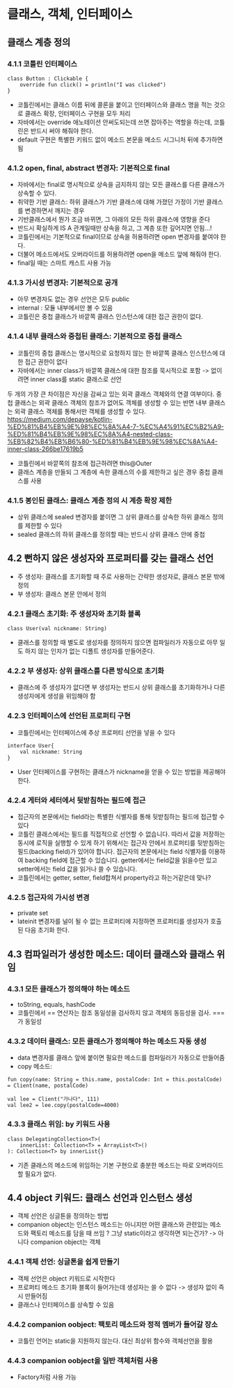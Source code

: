 # 클래스, 객체, 인터페이스
## 클래스 계층 정의
### 4.1.1 코틀린 인터페이스
```
class Button : Clickable {
    override fun click() = println("I was clicked")
}
```
- 코틀린에서는 클래스 이름 뒤에 콜론을 붙이고 인터페이스와 클래스 명을 적는 것으로 클래스 확장, 인터페이스 구현을 모두 처리
- 자바에서는 override 애노테이션 안써도되는데 쓰면 잡아주는 역할을 하는데, 코틀린은 반드시 써야 해줘야 한다.
- default 구현은 특별한 키워드 없이 메소드 본문을 메소드 시그니처 뒤에 추가하면 됨

### 4.1.2 open, final, abstract 변경자: 기본적으로 final
- 자바에서는 final로 명시적으로 상속을 금지하지 않는 모든 클래스를 다른 클래스가 상속할 수 있다.
- 취약한 기반 클래스: 하위 클래스가 기반 클래스에 대해 가졌던 가정이 기반 클래스를 변경하면서 깨지는 경우
- 기반클래스에서 뭔가 조금 바뀌면, 그 아래의 모든 하위 클래스에 영향을 준다
- 반드시 확실하게 IS A 관계일때만 상속을 하고, 그 계층 또한 깊어지면 안됨...!
- 코틀린에서는 기본적으로 final이므로 상속을 허용하려면 open 변경자를 붙여야 한다.
- 더불어 메소드에서도 오버라이드를 허용하려면 open을 메소드 앞에 해줘야 한다.
- final일 때는 스마트 캐스트 사용 가능

### 4.1.3 가시성 변경자: 기본적으로 공개
- 아무 변경자도 없는 경우 선언은 모두 public
- internal : 모듈 내부에서만 볼 수 있음
- 코틀린은 중첩 클래스가 바깥쪽 클래스 인스턴스에 대한 접근 권한이 없다.

### 4.1.4 내부 클래스와 중첩된 클래스: 기본적으로 중첩 클래스
- 코틀린의 중첩 클래스는 명시적으로 요청하지 않는 한 바깥쪽 클래스 인스턴스에 대한 접근 권한이 없다
- 자바에서는 inner class가 바깥쪽 클래스에 대한 참조를 묵시적으로 포함 -> 없이려면 inner class를 static 클래스로 선언

두 개의 가장 큰 차이점은 자신을 감싸고 있는 외곽 클래스 객체와의 연결 여부이다. 중첩 클래스는 외곽 클래스 객체의 참조가 없어도 객체를 생성할 수 있는 반면 내부 클래스는 외곽 클래스 객체를 통해서만 객체를 생성할 수 있다. 
https://medium.com/depayse/kotlin-%ED%81%B4%EB%9E%98%EC%8A%A4-7-%EC%A4%91%EC%B2%A9-%ED%81%B4%EB%9E%98%EC%8A%A4-nested-class-%EB%82%B4%EB%B6%80-%ED%81%B4%EB%9E%98%EC%8A%A4-inner-class-266be17619b5

- 코틀린에서 바깥쪽의 참조에 접근하려면 this@Outer
- 클래스 계층을 만들되 그 계층에 속한 클래스의 수를 제한하고 싶은 경우 중첩 클래스를 사용

### 4.1.5 봉인된 클래스: 클래스 계층 정의 시 계층 확장 제한
- 상위 클래스에 sealed 변경자를 붙이면 그 상위 클래스를 상속한 하위 클래스 정의를 제한할 수 있다
- sealed 클래스의 하위 클래스를 정의할 때는 반드시 상위 클래스 안에 중첩

## 4.2 뻔하지 않은 생성자와 프로퍼티를 갖는 클래스 선언
- 주 생성자: 클래스를 초기화할 때 주로 사용하는 간략한 생성자로, 클래스 본문 밖에 정의
- 부 생성자: 클래스 본문 안에서 정의

### 4.2.1 클래스 초기화: 주 생성자와 초기화 블록
``` class User(val nickname: String) ```
- 클래스를 정의할 때 별도로 생성자를 정의하지 않으면 컴파일러가 자동으로 아무 일도 하지 않는 인자가 없는 디폴트 생성자를 만들어준다.

### 4.2.2 부 생성자: 상위 클래스를 다른 방식으로 초기화
- 클래스에 주 생성자가 앖다면 부 생성자는 반드시 상위 클래스를 초기화하거나 다른 생성자에게 생성을 위임해야 함

### 4.2.3 인터페이스에 선언된 프로퍼티 구현
- 코틀린에서는 인터페이스에 추상 프로퍼티 선언을 넣을 수 있다

```
interface User{
    val nickname: String
}
```
- User 인터페이스를 구현하는 클래스가 nickname을 얻을 수 있는 방법을 제공해야 한다.

### 4.2.4 게터와 세터에서 뒷받침하는 필드에 접근
- 접근자의 본문에서는 field라는 특별한 식별자를 통해 뒷받침하는 필드에 접근할 수 있다
- 코틀린 클래스에서는 필드를 직접적으로 선언할 수 없습니다. 따라서 값을 저장하는 동시에 로직을 실행할 수 있게 하기 위해서는 접근자 안에서 프로퍼티를 뒷받침하는 필드(backing field)가 있어야 합니다. 접근자의 본문에서는 field 식별자를 이용하여 backing field에 접근할 수 있습니다. getter에서는 field값을 읽을수만 있고 setter에서는 field 값을 읽거나 쓸 수 있습니다.
- 코틀린에서는 getter, setter, field합쳐서 property라고 하는거같은데 맞나?

### 4.2.5 접근자의 가시성 변경
- private set
- lateinit 변경자를 널이 될 수 없는 프로퍼티에 지정하면 프로퍼티를 생성자가 호출된 다음 초기화 한다.

## 4.3 컴파일러가 생성한 메소드: 데이터 클래스와 클래스 위임
### 4.3.1 모든 클래스가 정의해야 하는 메소드
- toString, equals, hashCode
- 코틀린에서 == 연산자는 참조 동일성을 검사하지 않고 객체의 동등성을 검사. ===가 동일성

### 4.3.2 데이터 클래스: 모든 클래스가 정의해야 하는 메소드 자동 생성
- data 변경자를 클래스 앞에 붙이면 필요한 메소드를 컴파일러가 자동으로 만들어줌
- copy 메소드:
```
fun copy(name: String = this.name, postalCode: Int = this.postalCode) = Client(name, postalCode)

val lee = Client("가나다", 111)
val lee2 = lee.copy(postalCode=4000)
```

### 4.3.3 클래스 위임: by 키워드 사용
```
class DelegatingCollection<T>(
    innerList: Collection<T> = ArrayList<T>()
): Collection<T> by innerList{}
```
- 기존 클래스의 메소드에 위임하는 기본 구현으로 충분한 메소드는 따로 오버라이드할 필요가 없다.

## 4.4 object 키워드: 클래스 선언과 인스턴스 생성
- 객체 선언은 싱글톤을 정의하는 방법
- companion object는 인스턴스 메소드는 아니지만 어떤 클래스와 관련있는 메소드와 팩토리 메소드를 담을 때 쓰임
? 그냥 static이라고 생각하면 되는건가? -> 아니다 companion object는 객체

### 4.4.1 객체 선언: 싱글톤을 쉽게 만들기
- 객체 선언은 object 키워드로 시작한다
- 프로퍼티 메소드 초기화 블록이 들어가는데 생성자는 쓸 수 없다 -> 생성자 없이 즉시 만들어짐
- 클래스나 인터페이스를 상속할 수 있음

### 4.4.2 companion oobject: 팩토리 메소드와 정적 멤버가 들어갈 장소
- 코틀린 언어는 static을 지원하지 않는다. 대신 최상위 함수와 객체선언을 활용

### 4.4.3 companion oobject을 일반 객체처럼 사용
- Factory처럼 사용 가능
